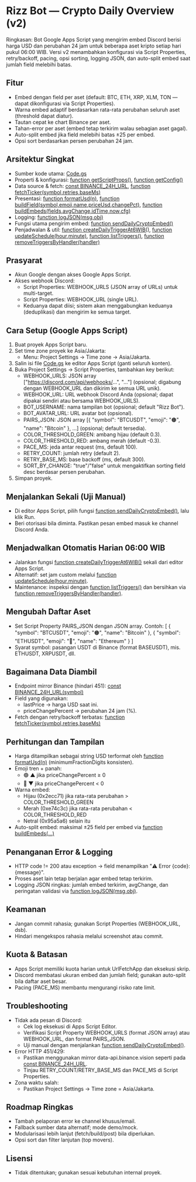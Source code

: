 # Rizz Bot — Crypto Daily Overview (v2)

Ringkasan: Bot Google Apps Script yang mengirim embed Discord berisi harga USD dan perubahan 24 jam untuk beberapa aset kripto setiap hari pukul 06:00 WIB. Versi v2 menambahkan konfigurasi via Script Properties, retry/backoff, pacing, opsi sorting, logging JSON, dan auto-split embed saat jumlah field melebihi batas.

## Fitur
- Embed dengan field per aset (default: BTC, ETH, XRP, XLM, TON — dapat dikonfigurasi via Script Properties).
- Warna embed adaptif berdasarkan rata-rata perubahan seluruh aset (threshold dapat diatur).
- Tautan cepat ke chart Binance per aset.
- Tahan-error per aset (embed tetap terkirim walau sebagian aset gagal).
- Auto-split embed jika field melebihi batas ±25 per embed.
- Opsi sort berdasarkan persen perubahan 24 jam.

## Arsitektur Singkat
- Sumber kode utama: [Code.gs](Code.gs)
- Properti & konfigurasi: [function getScriptProps()](Code.gs:23), [function getConfig()](Code.gs:27)
- Data source & fetch: [const BINANCE_24H_URL](Code.gs:93), [function fetchTicker(symbol,retries,baseMs)](Code.gs:96)
- Presentasi: [function formatUsd(n)](Code.gs:119), [function buildField(symbol,emoji,name,priceUsd,changePct)](Code.gs:126), [function buildEmbeds(fields,avgChange,idTime,now,cfg)](Code.gs:157)
- Logging: [function logJSON(msg,obj)](Code.gs:61)
- Fungsi utama pengirim embed: [function sendDailyCryptoEmbed()](Code.gs:185)
- Penjadwalan & util: [function createDailyTriggerAt6WIB()](Code.gs:253), [function updateSchedule(hour,minute)](Code.gs:257), [function listTriggers()](Code.gs:269), [function removeTriggersByHandler(handler)](Code.gs:280)

## Prasyarat
- Akun Google dengan akses Google Apps Script.
- Akses webhook Discord:
  - Script Properties: WEBHOOK_URLS (JSON array of URLs) untuk multi-target.
  - Script Properties: WEBHOOK_URL (single URL).
  - Keduanya dapat diisi; sistem akan menggabungkan keduanya (deduplikasi) dan mengirim ke semua target.

## Cara Setup (Google Apps Script)
1) Buat proyek Apps Script baru.
2) Set time zone proyek ke Asia/Jakarta:
   - Menu: Project Settings → Time zone → Asia/Jakarta.
3) Salin isi file [Code.gs](Code.gs) ke editor Apps Script (ganti seluruh konten).
4) Buka Project Settings → Script Properties, tambahkan key berikut:
   - WEBHOOK_URLS: JSON array ["https://discord.com/api/webhooks/...", "..."] (opsional; digabung dengan WEBHOOK_URL dan dikirim ke semua URL unik).
   - WEBHOOK_URL: URL webhook Discord Anda (opsional; dapat dipakai sendiri atau bersama WEBHOOK_URLS).
   - BOT_USERNAME: nama tampilan bot (opsional; default "Rizz Bot").
   - BOT_AVATAR_URL: URL avatar bot (opsional).
   - PAIRS_JSON: JSON array [{ "symbol": "BTCUSDT", "emoji": "🟠", "name": "Bitcoin" }, ...] (opsional; default tersedia).
   - COLOR_THRESHOLD_GREEN: ambang hijau (default 0.3).
   - COLOR_THRESHOLD_RED: ambang merah (default -0.3).
   - PACE_MS: jeda antar request (ms, default 100).
   - RETRY_COUNT: jumlah retry (default 2).
   - RETRY_BASE_MS: base backoff (ms, default 300).
   - SORT_BY_CHANGE: "true"/"false" untuk mengaktifkan sorting field desc berdasar persen perubahan.
5) Simpan proyek.

## Menjalankan Sekali (Uji Manual)
- Di editor Apps Script, pilih fungsi [function sendDailyCryptoEmbed()](Code.gs:185), lalu klik Run.
- Beri otorisasi bila diminta. Pastikan pesan embed masuk ke channel Discord Anda.

## Menjadwalkan Otomatis Harian 06:00 WIB
- Jalankan fungsi [function createDailyTriggerAt6WIB()](Code.gs:253) sekali dari editor Apps Script.
- Alternatif: set jam custom melalui [function updateSchedule(hour,minute)](Code.gs:257).
- Maintenance: inspeksi dengan [function listTriggers()](Code.gs:269) dan bersihkan via [function removeTriggersByHandler(handler)](Code.gs:280).

## Mengubah Daftar Aset
- Set Script Property PAIRS_JSON dengan JSON array. Contoh:
  [
    { "symbol": "BTCUSDT", "emoji": "🟠", "name": "Bitcoin" },
    { "symbol": "ETHUSDT", "emoji": "💎", "name": "Ethereum" }
  ]
- Syarat symbol: pasangan USDT di Binance (format BASEUSDT), mis. ETHUSDT, XRPUSDT, dll.

## Bagaimana Data Diambil
- Endpoint mirror Binance (hindari 451): [const BINANCE_24H_URL(symbol)](Code.gs:93)
- Field yang digunakan:
  - lastPrice → harga USD saat ini.
  - priceChangePercent → perubahan 24 jam (%).
- Fetch dengan retry/backoff terbatas: [function fetchTicker(symbol,retries,baseMs)](Code.gs:96)

## Perhitungan dan Tampilan
- Harga ditampilkan sebagai string USD terformat oleh [function formatUsd(n)](Code.gs:119) (minimumFractionDigits konsisten).
- Emoji tren + panah:
  - 🟢 ▲ jika priceChangePercent ≥ 0
  - 🔴 ▼ jika priceChangePercent < 0
- Warna embed:
  - Hijau (0x2ecc71) jika rata-rata perubahan > COLOR_THRESHOLD_GREEN
  - Merah (0xe74c3c) jika rata-rata perubahan < COLOR_THRESHOLD_RED
  - Netral (0x95a5a6) selain itu
- Auto-split embed: maksimal ±25 field per embed via [function buildEmbeds(...)](Code.gs:157)

## Penanganan Error & Logging
- HTTP code != 200 atau exception → field menampilkan "⚠️ Error {code}: {message}".
- Proses aset lain tetap berjalan agar embed tetap terkirim.
- Logging JSON ringkas: jumlah embed terkirim, avgChange, dan peringatan validasi via [function logJSON(msg,obj)](Code.gs:61).

## Keamanan
- Jangan commit rahasia; gunakan Script Properties (WEBHOOK_URL, dsb).
- Hindari mengekspos rahasia melalui screenshot atau commit.

## Kuota & Batasan
- Apps Script memiliki kuota harian untuk UrlFetchApp dan eksekusi skrip.
- Discord membatasi ukuran embed dan jumlah field; gunakan auto-split bila daftar aset besar.
- Pacing (PACE_MS) membantu mengurangi risiko rate limit.

## Troubleshooting
- Tidak ada pesan di Discord:
  - Cek log eksekusi di Apps Script Editor.
  - Verifikasi Script Property WEBHOOK_URLS (format JSON array) atau WEBHOOK_URL, dan format PAIRS_JSON.
  - Uji manual dengan menjalankan [function sendDailyCryptoEmbed()](Code.gs:185).
- Error HTTP 451/429:
  - Pastikan menggunakan mirror data-api.binance.vision seperti pada [const BINANCE_24H_URL](Code.gs:93).
  - Tinjau RETRY_COUNT/RETRY_BASE_MS dan PACE_MS di Script Properties.
- Zona waktu salah:
  - Pastikan Project Settings → Time zone = Asia/Jakarta.

## Roadmap Ringkas
- Tambah pelaporan error ke channel khusus/email.
- Fallback sumber data alternatif; mode demo/mock.
- Modularisasi lebih lanjut (fetch/build/post) bila diperlukan.
- Opsi sort dan filter lanjutan (top movers).

## Lisensi
- Tidak ditentukan; gunakan sesuai kebutuhan internal proyek.